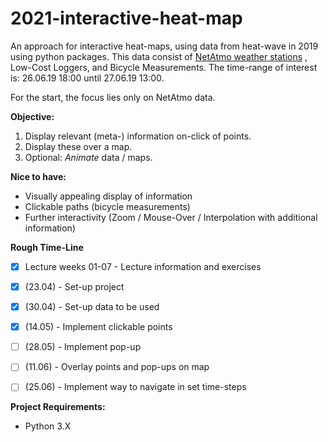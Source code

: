 # 2021-interactive-heat-map

An approach for interactive heat-maps, using data from heat-wave in 2019 using python packages. 
This data consist of [NetAtmo weather stations](https://weathermap.netatmo.com/) , Low-Cost Loggers, and Bicycle Measurements. 
The time-range of interest is: 26.06.19 18:00 until 27.06.19 13:00.

For the start, the focus lies only on NetAtmo data.

**Objective:**

1. Display relevant (meta-) information on-click of points.
2. Display these over a map.
3. Optional: *Animate* data / maps.

**Nice to have:**

- Visually appealing display of information
- Clickable paths (bicycle measurements)
- Further interactivity (Zoom / Mouse-Over / Interpolation with additional information)



**Rough Time-Line**

- [x] Lecture weeks 01-07 - Lecture information and exercises 
- [x] (23.04) - Set-up project
- [x] (30.04) - Set-up data to be used
- [x] (14.05) - Implement clickable points
- [ ] (28.05) - Implement pop-up
- [ ] (11.06) - Overlay points and pop-ups on map
- [ ] (25.06) - Implement way to navigate in set time-steps



**Project Requirements:**

- Python 3.X